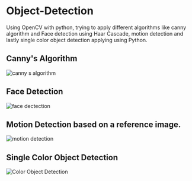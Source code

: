 # Object-Detection
Using OpenCV with python, trying to apply different algorithms like canny algorithm and Face detection using Haar Cascade, motion detection and lastly single color object detection applying using Python. 

## Canny's Algorithm
![canny s algorithm](https://user-images.githubusercontent.com/22642254/46428602-3aafee00-c766-11e8-8a19-0eeeba62c0ed.png)

## Face Detection
![face dectection](https://user-images.githubusercontent.com/22642254/46428733-8e223c00-c766-11e8-8ec9-a21245c32ec8.png)

## Motion Detection based on a reference image.
![motion detection](https://user-images.githubusercontent.com/22642254/46428878-e6f1d480-c766-11e8-9462-53124d08bdeb.png)

## Single Color Object Detection
![Color Object Detection](https://user-images.githubusercontent.com/22642254/46428982-28827f80-c767-11e8-8af8-18d46d3b1bec.png)
